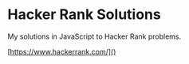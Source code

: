 # Hacker Rank Solutions
My solutions in JavaScript to Hacker Rank problems.

[https://www.hackerrank.com/]()
